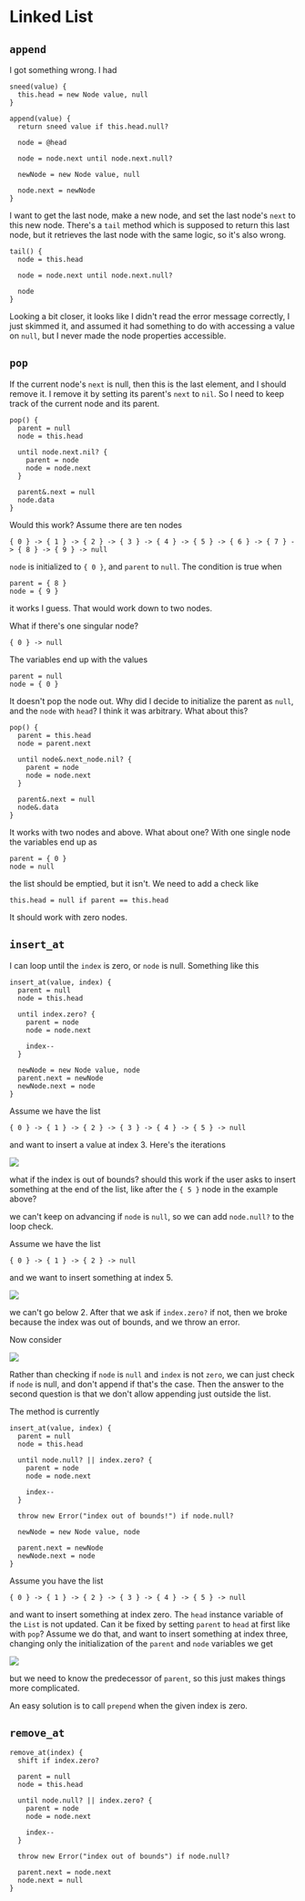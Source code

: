 # Linked List

## `append`

I got something wrong. I had

```
sneed(value) {
  this.head = new Node value, null
}

append(value) {
  return sneed value if this.head.null?

  node = @head

  node = node.next until node.next.null?

  newNode = new Node value, null

  node.next = newNode
}
```

I want to get the last node, make a new node, and set the last node's `next` to this new node. There's a `tail` method which is supposed to return this last node, but it retrieves the last node with the same logic, so it's also wrong.

```
tail() {
  node = this.head

  node = node.next until node.next.null?

  node
}
```

Looking a bit closer, it looks like I didn't read the error message correctly, I just skimmed it, and assumed it had something to do with accessing a value on `null`, but I never made the node properties accessible.

## `pop`

If the current node's `next` is null, then this is the last element, and I should remove it. I remove it by setting its parent's `next` to `nil`. So I need to keep track of the current node and its parent.

```
pop() {
  parent = null
  node = this.head

  until node.next.nil? {
    parent = node
    node = node.next
  }

  parent&.next = null
  node.data
}
```

Would this work? Assume there are ten nodes

```
{ 0 } -> { 1 } -> { 2 } -> { 3 } -> { 4 } -> { 5 } -> { 6 } -> { 7 } -> { 8 } -> { 9 } -> null
```

`node` is initialized to `{ 0 }`, and `parent` to `null`. The condition is true when

```
parent = { 8 }
node = { 9 }
```

it works I guess. That would work down to two nodes.

What if there's one singular node?

```
{ 0 } -> null
```

The variables end up with the values

```
parent = null
node = { 0 }
```

It doesn't pop the node out. Why did I decide to initialize the parent as `null`, and the `node` with `head`? I think it was arbitrary. What about this?

```
pop() {
  parent = this.head
  node = parent.next

  until node&.next_node.nil? {
    parent = node
    node = node.next
  }

  parent&.next = null
  node&.data
}
```

It works with two nodes and above. What about one? With one single node the variables end up as

```
parent = { 0 }
node = null
```

the list should be emptied, but it isn't. We need to add a check like

```
this.head = null if parent == this.head
```

It should work with zero nodes.

## `insert_at`

I can loop until the `index` is zero, or `node` is null. Something like this

```
insert_at(value, index) {
  parent = null
  node = this.head

  until index.zero? {
    parent = node
    node = node.next

    index--
  }

  newNode = new Node value, node
  parent.next = newNode
  newNode.next = node
}
```

Assume we have the list

```
{ 0 } -> { 1 } -> { 2 } -> { 3 } -> { 4 } -> { 5 } -> null
```

and want to insert a value at index 3. Here's the iterations

![](iterations.png)

what if the index is out of bounds? should this work if the user asks to insert something at the end of the list, like after the `{ 5 }` node in the example above?

we can't keep on advancing if `node` is `null`, so we can add `node.null?` to the loop check.

Assume we have the list

```
{ 0 } -> { 1 } -> { 2 } -> null
```

and we want to insert something at index 5.

![](out_of_bounds.png)

we can't go below 2. After that we ask if `index.zero?` if not, then we broke because the index was out of bounds, and we throw an error.

Now consider

![](end.png)

Rather than checking if `node` is `null` and `index` is not `zero`, we can just check if `node` is null, and don't append if that's the case. Then the answer to the second question is that we don't allow appending just outside the list.

The method is currently

```
insert_at(value, index) {
  parent = null
  node = this.head

  until node.null? || index.zero? {
    parent = node
    node = node.next

    index--
  }

  throw new Error("index out of bounds!") if node.null?

  newNode = new Node value, node

  parent.next = newNode
  newNode.next = node
}
```

Assume you have the list

```
{ 0 } -> { 1 } -> { 2 } -> { 3 } -> { 4 } -> { 5 } -> null
```

and want to insert something at index zero. The `head` instance variable of the `List` is not updated. Can it be fixed by setting `parent` to `head` at first like with `pop`? Assume we do that, and want to insert something at index three, changing only the initialization of the `parent` and `node` variables we get

![](offset.png)

but we need to know the predecessor of `parent`, so this just makes things more complicated.

An easy solution is to call `prepend` when the given index is zero.

## `remove_at`

```
remove_at(index) {
  shift if index.zero?

  parent = null
  node = this.head

  until node.null? || index.zero? {
    parent = node
    node = node.next

    index--
  }

  throw new Error("index out of bounds") if node.null?

  parent.next = node.next
  node.next = null
}
```
